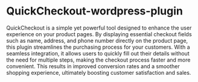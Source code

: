# QuickCheckout-wordpress-plugin
QuickCheckout is a simple yet powerful tool designed to enhance the user experience on your product pages. By displaying essential checkout fields such as name, address, and phone number directly on the product page, this plugin streamlines the purchasing process for your customers. With a seamless integration, it allows users to quickly fill out their details without the need for multiple steps, making the checkout process faster and more convenient. This results in improved conversion rates and a smoother shopping experience, ultimately boosting customer satisfaction and sales.
